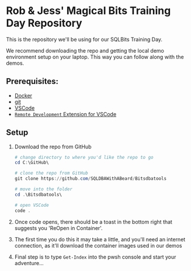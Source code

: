 # Rob & Jess' Magical Bits Training Day Repository

This is the repository we'll be using for our SQLBits Training Day.

We recommend downloading the repo and getting the local demo environment setup on your laptop. This way you can follow along with the demos.

## Prerequisites:

- [Docker](https://www.docker.com/get-started)
- [git](https://git-scm.com/downloads)
- [VSCode](https://code.visualstudio.com/download)
- [`Remote Development` Extension for VSCode](https://marketplace.visualstudio.com/items?itemName=ms-vscode-remote.vscode-remote-extensionpack)

## Setup

1. Download the repo from GitHub
    ```PowerShell
    # change directory to where you'd like the repo to go
    cd C:\GitHub\

    # clone the repo from GitHub
    git clone https://github.com/SQLDBAWithABeard/Bitsdbatools

    # move into the folder
    cd .\Bitsdbatools\

    # open VSCode
    code .
    ```

1. Once code opens, there should be a toast in the bottom right that suggests you 'ReOpen in Container'.
1. The first time you do this it may take a little, and you'll need an internet connection, as it'll download the container images used in our demos
1. Final step is to type `Get-Index` into the pwsh console and start your adventure...